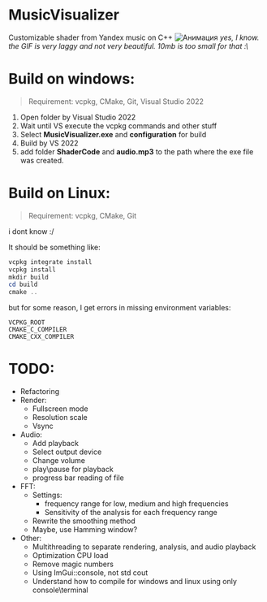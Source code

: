 # MusicVisualizer
Customizable shader from Yandex music on C++
![Анимация](https://github.com/user-attachments/assets/7e2fd75a-b2bb-4f2a-badd-cfa90c9d99a5)
*yes, I know. the GIF is very laggy and not very beautiful. 10mb is too small for that :\\*

# Build on windows:
>
> Requirement:
> vcpkg, CMake, Git, Visual Studio 2022

1. Open folder by Visual Studio 2022
2. Wait until VS execute the vcpkg commands and other stuff
3. Select **MusicVisualizer.exe** and **configuration** for build
4. Build by VS 2022 
4. add folder **ShaderCode** and **audio.mp3** to the path where the exe file was created.

# Build on Linux:
>
> Requirement:
> vcpkg, CMake, Git

i dont know :/

It should be something like:
```PowerShell
vcpkg integrate install
vcpkg install
mkdir build
cd build
cmake ..
```

but for some reason, I get errors in missing environment variables:

	VCPKG_ROOT
	CMAKE_C_COMPILER
	CMAKE_CXX_COMPILER

# TODO:
* Refactoring
* Render:
	- Fullscreen mode
	- Resolution scale
	- Vsync
* Audio:
	- Add playback
	- Select output device
	- Change volume
	- play\pause for playback
	- progress bar reading of file
* FFT:
	- Settings:
		- frequency range for low, medium and high frequencies
		- Sensitivity of the analysis for each frequency range
	- Rewrite the smoothing method
	- Maybe, use Hamming window?
* Other:
	- Multithreading to separate rendering, analysis, and audio playback
	- Optimization CPU load
	- Remove magic numbers
	- Using ImGui::console, not std cout
	- Understand how to compile for windows and linux using only console\terminal
